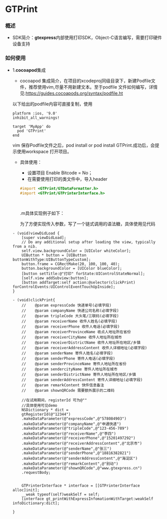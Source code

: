 # GTPrint

### 概述

- SDK简介：**gtexpress**内部使用打印SDK，Object-C语言编写，需要打印硬件设备支持

### 如何使用

- 1.**cocoapod**集成

  - cocoapod 集成简介，在项目的xcodeproj同级目录下，新建Podfile文件，推荐使用vim,尽量不用新建文本。至于podfile 文件如何编写，详情见:https://guides.cocoapods.org/syntax/podfile.ht

  以下给出的podfile内容可直接复制，使用

  ```
  platform :ios, '9.0'
  inhibit_all_warnings!

  target 'MyApp' do
    pod 'GTPrint'
  end
  ```

  vim 保存Podfile文件之后，pod install or pod install GTPrint.成功后，会提示使用workspace 打开项目。

  - 具体使用：

    - 设置项目 Enable Bitcode = No；
    - 在需要使用打印的类文件中，导入header

    ```objective-c
    #import <GTPrint/GTDataFormatter.h>
    #import <GTPrint/GTPrinterInterface.h>
    ```

    ​

    .m具体实现例子如下：

     为了方便实现传入参数，写了一个链式调用的语法糖，具体使用见代码

  ```
  - (void)viewDidLoad {
      [super viewDidLoad];
      // Do any additional setup after loading the view, typically from a nib.
      self.view.backgroundColor = [UIColor whiteColor];
      UIButton * button = [UIButton buttonWithType:UIButtonTypeCustom];
      button.frame = CGRectMake(20, 100, 100, 40);
      button.backgroundColor = [UIColor blueColor];
      [button setTitle:@"打印" forState:UIControlStateNormal];
      [self.view addSubview:button];
      [button addTarget:self action:@selector(clickPrint) forControlEvents:UIControlEventTouchUpInside];
  }

  - (void)clickPrint{
      //    @param expressCode 快递单号(必填字段)
      //    @param companyName 快递公司名称(必填字段)
      //    @param tripleCode 大头笔/三联码(必填字段)
      //    @param receiverName 收件人姓名(必填字段)
      //    @param receiverPhone 收件人电话(必填字段)
      //    @param receiverProvinceName 收点人地址所在省份
      //    @param receiverCityName 收件人地址所在城市
      //    @param receiverDistrictName 收件人地址所在地区/乡镇
      //    @param receiverAddressContent 收件人详细地址(必填字段)
      //    @param senderName 寄件人姓名(必填字段)
      //    @param senderPhone 寄件人电话(必填字段)
      //    @param senderProvinceName 寄件人地址所在省份
      //    @param sendercityName 寄件人地址所在城市
      //    @param senderDistrictName 寄件人地址所在地区/乡镇
      //    @param senderAddressContent 寄件人详细地址(必填字段)
      //    @param remarkContent 快件信息备注
      //    @param shownQRCode 需要额外展示的二维码
      	
      //在试用期间，registerId 可为@""
      //具体使用可见demo
      NSDictionary * dict =
      gtRegisterId(@"12344")
      .makeDataParameter(@"expressCode",@"578084903")
      .makeDataParameter(@"companyName",@"申通快递")
      .makeDataParameter(@"tripleCode",@"123-456-789")
      .makeDataParameter(@"receiverName",@"李四")
      .makeDataParameter(@"receiverPhone",@"15201497292")
      .makeDataParameter(@"receiverAddressContent",@"北京市")
      .makeDataParameter(@"senderName",@"张三")
      .makeDataParameter(@"senderPhone",@"18816382821")
      .makeDataParameter(@"senderAddressContent",@"海淀区")
      .makeDataParameter(@"remarkContent",@"别动")
      .makeDataParameter(@"shownQRCode",@"www.gtexpress.cn")
      .requestBody;
      
      
      GTPrinterInterface * interface = [[GTPrinterInterface alloc]init];
      __weak typeof(self)weakSelf = self;
      [interface gt_printWithExpressInfomationWithTarget:weakSelf infoDictionary:dict];
      
  }
  ```